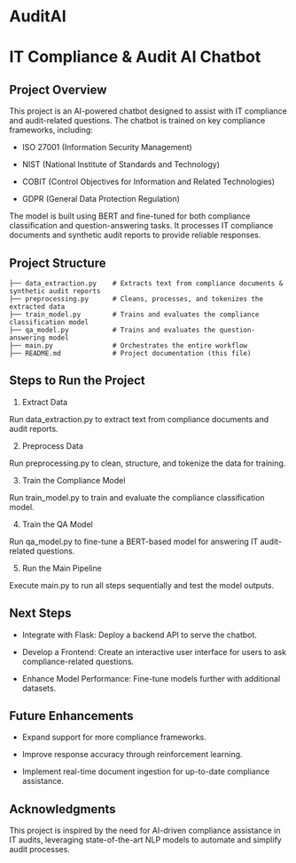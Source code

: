 # AuditAI
# IT Compliance & Audit AI Chatbot

## Project Overview

This project is an AI-powered chatbot designed to assist with IT compliance and audit-related questions. The chatbot is trained on key compliance frameworks, including:

- ISO 27001 (Information Security Management)

- NIST (National Institute of Standards and Technology)

- COBIT (Control Objectives for Information and Related Technologies)

- GDPR (General Data Protection Regulation)

The model is built using BERT and fine-tuned for both compliance classification and question-answering tasks. It processes IT compliance documents and synthetic audit reports to provide reliable responses.

## Project Structure
```
├── data_extraction.py    # Extracts text from compliance documents & synthetic audit reports
├── preprocessing.py      # Cleans, processes, and tokenizes the extracted data
├── train_model.py        # Trains and evaluates the compliance classification model
├── qa_model.py           # Trains and evaluates the question-answering model
├── main.py               # Orchestrates the entire workflow
├── README.md             # Project documentation (this file)
```
## Steps to Run the Project

1. Extract Data

Run data_extraction.py to extract text from compliance documents and audit reports.

2. Preprocess Data

Run preprocessing.py to clean, structure, and tokenize the data for training.

3. Train the Compliance Model

Run train_model.py to train and evaluate the compliance classification model.

4. Train the QA Model

Run qa_model.py to fine-tune a BERT-based model for answering IT audit-related questions.

5. Run the Main Pipeline

Execute main.py to run all steps sequentially and test the model outputs.

## Next Steps

- Integrate with Flask: Deploy a backend API to serve the chatbot.

- Develop a Frontend: Create an interactive user interface for users to ask compliance-related questions.

- Enhance Model Performance: Fine-tune models further with additional datasets.

## Future Enhancements

- Expand support for more compliance frameworks.

- Improve response accuracy through reinforcement learning.

- Implement real-time document ingestion for up-to-date compliance assistance.

## Acknowledgments

This project is inspired by the need for AI-driven compliance assistance in IT audits, leveraging state-of-the-art NLP models to automate and simplify audit processes.